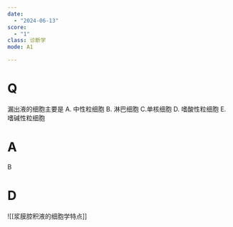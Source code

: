 ```yaml
---
date:
  - "2024-06-13"
score:
  - "1"
class: 诊断学
mode: A1

---
```



# Q
漏出液的细胞主要是
A. 中性粒细胞 
B. 淋巴细胞 
C.单核细胞
D. 嗜酸性粒细胞 
E. 嗜碱性粒细胞

# A

B


# D
![[浆膜腔积液的细胞学特点]]